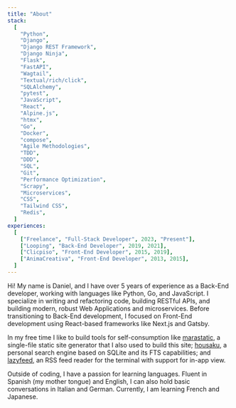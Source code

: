```yaml
---
title: "About"
stack:
  [
    "Python",
    "Django",
    "Django REST Framework",
    "Django Ninja",
    "Flask",
    "FastAPI",
    "Wagtail",
    "Textual/rich/click",
    "SQLAlchemy",
    "pytest",
    "JavaScript",
    "React",
    "Alpine.js",
    "htmx",
    "Go",
    "Docker",
    "compose",
    "Agile Methodologies",
    "TDD",
    "DDD",
    "SQL",
    "Git",
    "Performance Optimization",
    "Scrapy",
    "Microservices",
    "CSS",
    "Tailwind CSS",
    "Redis",
  ]
experiences:
  [
    ["Freelance", "Full-Stack Developer", 2023, "Present"],
    ["Looping", "Back-End Developer", 2019, 2021],
    ["Clicpiso", "Front-End Developer", 2015, 2019],
    ["AnimaCreativa", "Front-End Developer", 2013, 2015],
  ]
---
```


Hi! My name is Daniel, and I have over 5 years of experience as a Back-End developer, working with languages like Python, Go, and JavaScript. I specialize in writing and refactoring code, building RESTful APIs, and building modern, robust Web Applications and microservices. Before transitioning to Back-End development, I focused on Front-End development using React-based frameworks like Next.js and Gatsby.

In my free time I like to build tools for self-consumption like [marastatic](/projects/marastatic.html), a single-file static site generator that I also used to build this site; [housaku](/projects/housaku.html), a personal search engine based on SQLite and its FTS capabilities; and [lazyfeed](/projects/lazyfeed.html), an RSS feed reader for the terminal with support for in-app view.

Outside of coding, I have a passion for learning languages. Fluent in Spanish (my mother tongue) and English, I can also hold basic conversations in Italian and German. Currently, I am learning French and Japanese.
